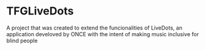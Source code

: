 # TFGLiveDots

A project that was created to extend the funcionalities of LiveDots, an application develoved by ONCE with the intent of making music inclusive for blind people
